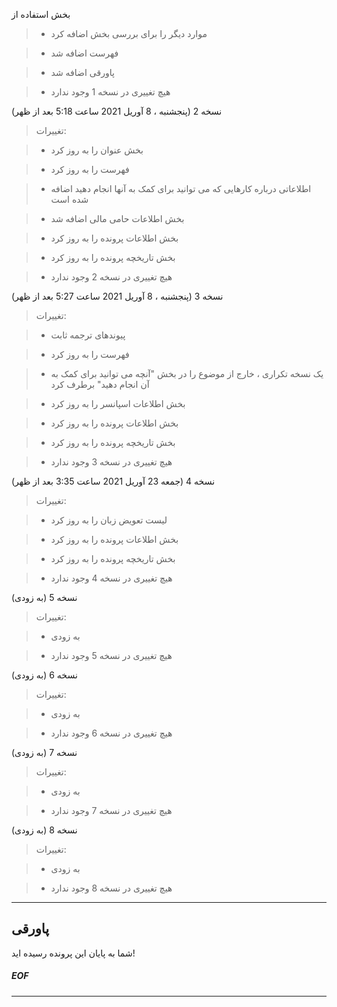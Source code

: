 بخش استفاده از

> * موارد دیگر را برای بررسی بخش اضافه کرد

> * فهرست اضافه شد

> * پاورقی اضافه شد

> * هیچ تغییری در نسخه 1 وجود ندارد

نسخه 2 (پنجشنبه ، 8 آوریل 2021 ساعت 5:18 بعد از ظهر)

> تغییرات:

> * بخش عنوان را به روز کرد

> * فهرست را به روز کرد

> * اطلاعاتی درباره کارهایی که می توانید برای کمک به آنها انجام دهید اضافه شده است

> * بخش اطلاعات حامی مالی اضافه شد

> * بخش اطلاعات پرونده را به روز کرد

> * بخش تاریخچه پرونده را به روز کرد

> * هیچ تغییری در نسخه 2 وجود ندارد

نسخه 3 (پنجشنبه ، 8 آوریل 2021 ساعت 5:27 بعد از ظهر)

> تغییرات:

> * پیوندهای ترجمه ثابت

> * فهرست را به روز کرد

> * یک نسخه تکراری ، خارج از موضوع را در بخش "آنچه می توانید برای کمک به آن انجام دهید" برطرف کرد

> * بخش اطلاعات اسپانسر را به روز کرد

> * بخش اطلاعات پرونده را به روز کرد

> * بخش تاریخچه پرونده را به روز کرد

> * هیچ تغییری در نسخه 3 وجود ندارد

نسخه 4 (جمعه 23 آوریل 2021 ساعت 3:35 بعد از ظهر)

> تغییرات:

> * لیست تعویض زبان را به روز کرد

> * بخش اطلاعات پرونده را به روز کرد

> * بخش تاریخچه پرونده را به روز کرد

> * هیچ تغییری در نسخه 4 وجود ندارد

نسخه 5 (به زودی)

> تغییرات:

> * به زودی

> * هیچ تغییری در نسخه 5 وجود ندارد

نسخه 6 (به زودی)

> تغییرات:

> * به زودی

> * هیچ تغییری در نسخه 6 وجود ندارد

نسخه 7 (به زودی)

> تغییرات:

> * به زودی

> * هیچ تغییری در نسخه 7 وجود ندارد

نسخه 8 (به زودی)

> تغییرات:

> * به زودی

> * هیچ تغییری در نسخه 8 وجود ندارد

***

## پاورقی

شما به پایان این پرونده رسیده اید!

##### EOF

***
